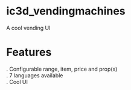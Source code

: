 # ic3d_vendingmachines

A cool vending UI

# Features
. Configurable range, item, price and prop(s)  
. 7 languages available  
. Cool UI  
